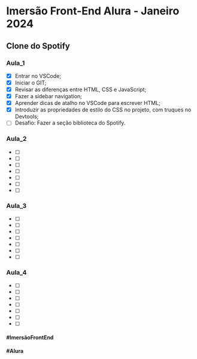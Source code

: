 # Imersão Front-End Alura - Janeiro 2024

## Clone do Spotify

### Aula_1

- [X] Entrar no VSCode;
- [X] Iniciar o GIT;
- [X] Revisar as diferenças entre HTML, CSS e JavaScript;
- [X] Fazer a sidebar navigation;
- [X] Aprender dicas de atalho no VSCode para escrever HTML;
- [X] Introduzir as propriedades de estilo do CSS no projeto, com truques no Devtools;
- [ ] Desafio: Fazer a seção biblioteca do Spotify.

### Aula_2

- [ ]
- [ ]
- [ ]
- [ ]
- [ ]
- [ ]
- [ ]

### Aula_3

- [ ]
- [ ]
- [ ]
- [ ]
- [ ]
- [ ]
- [ ]

### Aula_4

- [ ]
- [ ]
- [ ]
- [ ]
- [ ]
- [ ]
- [ ]

#### #ImersãoFrontEnd
#### #Alura